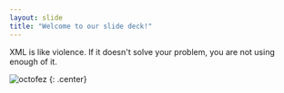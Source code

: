 ```yaml
---
layout: slide
title: "Welcome to our slide deck!"
---
```


XML is like violence. If it doesn't solve your problem, you are not using enough of it.

![octofez](https://octodex.github.com/images/surftocat.png)
{: .center}
